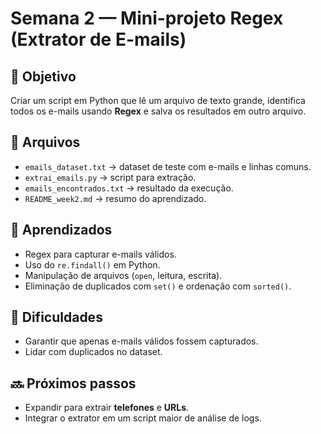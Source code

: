 # Semana 2 — Mini-projeto Regex (Extrator de E-mails)

## 📌 Objetivo
Criar um script em Python que lê um arquivo de texto grande, identifica todos os e-mails usando **Regex** e salva os resultados em outro arquivo.

## 📂 Arquivos
- `emails_dataset.txt` → dataset de teste com e-mails e linhas comuns.
- `extrai_emails.py` → script para extração.
- `emails_encontrados.txt` → resultado da execução.
- `README_week2.md` → resumo do aprendizado.

## 🧠 Aprendizados
- Regex para capturar e-mails válidos.
- Uso do `re.findall()` em Python.
- Manipulação de arquivos (`open`, leitura, escrita).
- Eliminação de duplicados com `set()` e ordenação com `sorted()`.

## 🚧 Dificuldades
- Garantir que apenas e-mails válidos fossem capturados.
- Lidar com duplicados no dataset.

## 🔜 Próximos passos
- Expandir para extrair **telefones** e **URLs**.
- Integrar o extrator em um script maior de análise de logs.

